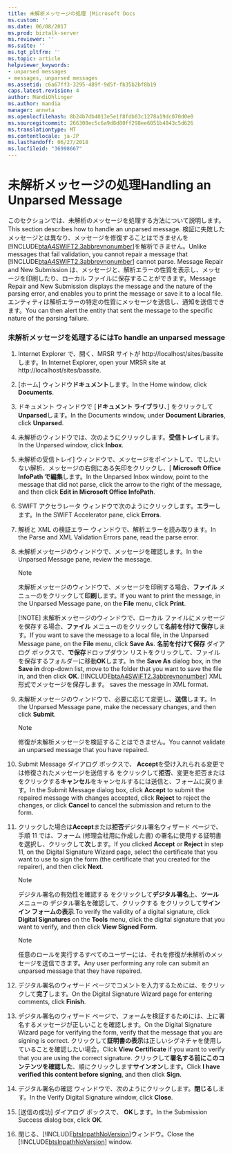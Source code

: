 ```yaml
---
title: 未解析メッセージの処理 |Microsoft Docs
ms.custom: ''
ms.date: 06/08/2017
ms.prod: biztalk-server
ms.reviewer: ''
ms.suite: ''
ms.tgt_pltfrm: ''
ms.topic: article
helpviewer_keywords:
- unparsed messages
- messages, unparsed messages
ms.assetid: c6a67ff3-3295-489f-9d5f-fb35b2bf8b19
caps.latest.revision: 4
author: MandiOhlinger
ms.author: mandia
manager: anneta
ms.openlocfilehash: 8b24b7db4013e5e1f8fdb03c1278a19dc070d0e0
ms.sourcegitcommit: 266308ec5c6a9d8d80ff298ee6051b4843c5d626
ms.translationtype: MT
ms.contentlocale: ja-JP
ms.lasthandoff: 06/27/2018
ms.locfileid: "36998667"
---
```

# <a name="handling-an-unparsed-message"></a><span data-ttu-id="7dbcf-102">未解析メッセージの処理</span><span class="sxs-lookup"><span data-stu-id="7dbcf-102">Handling an Unparsed Message</span></span>
<span data-ttu-id="7dbcf-103">このセクションでは、未解析のメッセージを処理する方法について説明します。</span><span class="sxs-lookup"><span data-stu-id="7dbcf-103">This section describes how to handle an unparsed message.</span></span> <span data-ttu-id="7dbcf-104">検証に失敗したメッセージとは異なり、メッセージを修復することはできませんを[!INCLUDE[btaA4SWIFT2.3abbrevnonumber](../../includes/btaa4swift2-3abbrevnonumber-md.md)]を解析できません。</span><span class="sxs-lookup"><span data-stu-id="7dbcf-104">Unlike messages that fail validation, you cannot repair a message that [!INCLUDE[btaA4SWIFT2.3abbrevnonumber](../../includes/btaa4swift2-3abbrevnonumber-md.md)] cannot parse.</span></span> <span data-ttu-id="7dbcf-105">Message Repair and New Submission は、メッセージと、解析エラーの性質を表示し、メッセージを印刷したり、ローカル ファイルに保存することができます。</span><span class="sxs-lookup"><span data-stu-id="7dbcf-105">Message Repair and New Submission displays the message and the nature of the parsing error, and enables you to print the message or save it to a local file.</span></span> <span data-ttu-id="7dbcf-106">エンティティは解析エラーの特定の性質にメッセージを送信し、通知を送信できます。</span><span class="sxs-lookup"><span data-stu-id="7dbcf-106">You can then alert the entity that sent the message to the specific nature of the parsing failure.</span></span>  

### <a name="to-handle-an-unparsed-message"></a><span data-ttu-id="7dbcf-107">未解析メッセージを処理するには</span><span class="sxs-lookup"><span data-stu-id="7dbcf-107">To handle an unparsed message</span></span>  

1. <span data-ttu-id="7dbcf-108">Internet Explorer で、開く、MRSR サイトが http://localhost/sites/bassite します。</span><span class="sxs-lookup"><span data-stu-id="7dbcf-108">In Internet Explorer, open your MRSR site at http://localhost/sites/bassite.</span></span>  

2. <span data-ttu-id="7dbcf-109">[ホーム] ウィンドウ**ドキュメント**します。</span><span class="sxs-lookup"><span data-stu-id="7dbcf-109">In the Home window, click **Documents**.</span></span>  

3. <span data-ttu-id="7dbcf-110">ドキュメント ウィンドウで [**ドキュメント ライブラリ**、] をクリックして**Unparsed**します。</span><span class="sxs-lookup"><span data-stu-id="7dbcf-110">In the Documents window, under **Document Libraries**, click **Unparsed**.</span></span>  

4. <span data-ttu-id="7dbcf-111">未解析のウィンドウでは、次のようにクリックします。**受信トレイ**します。</span><span class="sxs-lookup"><span data-stu-id="7dbcf-111">In the Unparsed window, click **Inbox**.</span></span>  

5. <span data-ttu-id="7dbcf-112">未解析の受信トレイ] ウィンドウで、メッセージをポイントして、でしたいない解析、メッセージの右側にある矢印をクリックし、[ **Microsoft Office InfoPath で編集**します。</span><span class="sxs-lookup"><span data-stu-id="7dbcf-112">In the Unparsed Inbox window, point to the message that did not parse, click the arrow to the right of the message, and then click **Edit in Microsoft Office InfoPath**.</span></span>  

6. <span data-ttu-id="7dbcf-113">SWIFT アクセラレータ ウィンドウで次のようにクリックします。**エラー**します。</span><span class="sxs-lookup"><span data-stu-id="7dbcf-113">In the SWIFT Accelerator pane, click **Errors**.</span></span>  

7. <span data-ttu-id="7dbcf-114">解析と XML の検証エラー ウィンドウで、解析エラーを読み取ります。</span><span class="sxs-lookup"><span data-stu-id="7dbcf-114">In the Parse and XML Validation Errors pane, read the parse error.</span></span>  

8. <span data-ttu-id="7dbcf-115">未解析メッセージのウィンドウで、メッセージを確認します。</span><span class="sxs-lookup"><span data-stu-id="7dbcf-115">In the Unparsed Message pane, review the message.</span></span>  

   > [!NOTE]
   >  <span data-ttu-id="7dbcf-116">未解析メッセージのウィンドウで、メッセージを印刷する場合、**ファイル** メニューのをクリックして**印刷**します。</span><span class="sxs-lookup"><span data-stu-id="7dbcf-116">If you want to print the message, in the Unparsed Message pane, on the **File** menu, click **Print**.</span></span>  
   > 
   > [!NOTE]
   >  <span data-ttu-id="7dbcf-117">未解析メッセージのウィンドウで、ローカル ファイルにメッセージを保存する場合、**ファイル** メニューのをクリックして**名前を付けて保存**します。</span><span class="sxs-lookup"><span data-stu-id="7dbcf-117">If you want to save the message to a local file, in the Unparsed Message pane, on the **File** menu, click **Save As**.</span></span> <span data-ttu-id="7dbcf-118">**名前を付けて保存** ダイアログ ボックスで、**で保存**ドロップダウン リストをクリックして、ファイルを保存するフォルダーに移動**OK**します。</span><span class="sxs-lookup"><span data-stu-id="7dbcf-118">In the **Save As** dialog box, in the **Save in** drop-down list, move to the folder that you want to save the file in, and then click **OK**.</span></span> [!INCLUDE[btaA4SWIFT2.3abbrevnonumber](../../includes/btaa4swift2-3abbrevnonumber-md.md)]<span data-ttu-id="7dbcf-119"> XML 形式でメッセージを保存します。</span><span class="sxs-lookup"><span data-stu-id="7dbcf-119"> saves the message in XML format.</span></span>  

9. <span data-ttu-id="7dbcf-120">未解析メッセージのウィンドウで、必要に応じて変更し、**送信**します。</span><span class="sxs-lookup"><span data-stu-id="7dbcf-120">In the Unparsed Message pane, make the necessary changes, and then click **Submit**.</span></span>  

    > [!NOTE]
    >  <span data-ttu-id="7dbcf-121">修復が未解析メッセージを検証することはできません。</span><span class="sxs-lookup"><span data-stu-id="7dbcf-121">You cannot validate an unparsed message that you have repaired.</span></span>  

10. <span data-ttu-id="7dbcf-122">Submit Message ダイアログ ボックスで、 **Accept**を受け入れられる変更では修復されたメッセージを送信する をクリックして**拒否**、変更を拒否またはをクリックする**キャンセル**をキャンセルするには送信と、フォームに戻ります。</span><span class="sxs-lookup"><span data-stu-id="7dbcf-122">In the Submit Message dialog box, click **Accept** to submit the repaired message with changes accepted, click **Reject** to reject the changes, or click **Cancel** to cancel the submission and return to the form.</span></span>  

11. <span data-ttu-id="7dbcf-123">クリックした場合は**Accept**または**拒否**デジタル署名ウィザード ページで、手順 11 では、フォーム (修理会社用に作成した書) の署名に使用する証明書を選択し、クリックして**次**します。</span><span class="sxs-lookup"><span data-stu-id="7dbcf-123">If you clicked **Accept** or **Reject** in step 11, on the Digital Signature Wizard page, select the certificate that you want to use to sign the form (the certificate that you created for the repairer), and then click **Next**.</span></span>  

    > [!NOTE]
    >  <span data-ttu-id="7dbcf-124">デジタル署名の有効性を確認する をクリックして**デジタル署名**上、**ツール** メニューの デジタル署名を確認して、クリックする をクリックして**サインイン フォームの表示**.</span><span class="sxs-lookup"><span data-stu-id="7dbcf-124">To verify the validity of a digital signature, click **Digital Signatures** on the **Tools** menu, click the digital signature that you want to verify, and then click **View Signed Form**.</span></span>  

    > [!NOTE]
    >  <span data-ttu-id="7dbcf-125">任意のロールを実行するすべてのユーザーには、それを修復が未解析のメッセージを送信できます。</span><span class="sxs-lookup"><span data-stu-id="7dbcf-125">Any user performing any role can submit an unparsed message that they have repaired.</span></span>  

12. <span data-ttu-id="7dbcf-126">デジタル署名のウィザード ページでコメントを入力するためには、をクリックして**完了**します。</span><span class="sxs-lookup"><span data-stu-id="7dbcf-126">On the Digital Signature Wizard page for entering comments, click **Finish**.</span></span>  

13. <span data-ttu-id="7dbcf-127">デジタル署名のウィザード ページで、フォームを検証するためには、上に署名するメッセージが正しいことを確認します。</span><span class="sxs-lookup"><span data-stu-id="7dbcf-127">On the Digital Signature Wizard page for verifying the form, verify that the message that you are signing is correct.</span></span> <span data-ttu-id="7dbcf-128">クリックして**証明書の表示**は正しいシグネチャを使用していることを確認したい場合。</span><span class="sxs-lookup"><span data-stu-id="7dbcf-128">Click **View Certificate** if you want to verify that you are using the correct signature.</span></span> <span data-ttu-id="7dbcf-129">クリックして**署名する前にこのコンテンツを確認した**、順にクリックします**サインオン**します。</span><span class="sxs-lookup"><span data-stu-id="7dbcf-129">Click **I have verified this content before signing**, and then click **Sign**.</span></span>  

14. <span data-ttu-id="7dbcf-130">デジタル署名の確認 ウィンドウで、次のようにクリックします。**閉じる**します。</span><span class="sxs-lookup"><span data-stu-id="7dbcf-130">In the Verify Digital Signature window, click **Close**.</span></span>  

15. <span data-ttu-id="7dbcf-131">[送信の成功] ダイアログ ボックスで、 **OK**します。</span><span class="sxs-lookup"><span data-stu-id="7dbcf-131">In the Submission Success dialog box, click **OK**.</span></span>  

16. <span data-ttu-id="7dbcf-132">閉じる、[!INCLUDE[btsInpathNoVersion](../../includes/btsinpathnoversion-md.md)]ウィンドウ。</span><span class="sxs-lookup"><span data-stu-id="7dbcf-132">Close the [!INCLUDE[btsInpathNoVersion](../../includes/btsinpathnoversion-md.md)] window.</span></span>
